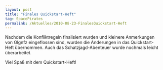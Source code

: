 ```yaml
---
layout: post
title: "Finales Quickstart-Heft"
tag: SpacePirates
permalink: /Aktuelles/2010-08-23-FinalesQuickstart-Heft
---
```


Nachdem die Konfliktregeln finalisiert wurden und kleinere Anmerkungen von Glgnfz eingeflossen sind, wurden die Änderungen in das Quickstart-Heft übernommen. Auch das Schatzjagd-Abenteuer wurde nochmals leicht überarbeitet.

Viel Spaß mit dem Quickstart-Heft!